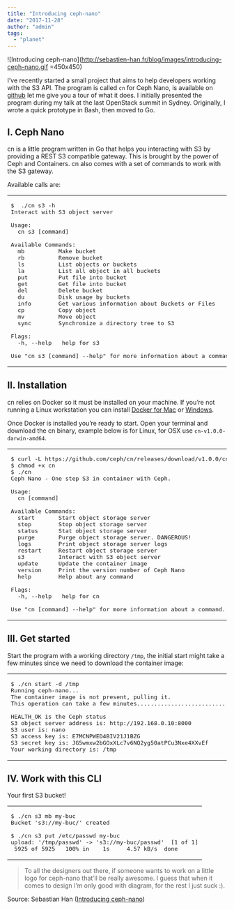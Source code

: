 ```yaml
---
title: "Introducing ceph-nano"
date: "2017-11-28"
author: "admin"
tags: 
  - "planet"
---
```


![Introducing ceph-nano](http://sebastien-han.fr/blog/images/introducing-ceph-nano.gif =450x450)

I’ve recently started a small project that aims to help developers working with the S3 API. The program is called `cn` for Ceph Nano, is available on [github](https://github.com/ceph/cn) let me give you a tour of what it does. I initially presented the program during my talk at the last OpenStack summit in Sydney. Originally, I wrote a quick prototype in Bash, then moved to Go.

## [](#I-Ceph-Nano "I. Ceph Nano")I. Ceph Nano

cn is a little program written in Go that helps you interacting with S3 by providing a REST S3 compatible gateway. This is brought by the power of Ceph and Containers. cn also comes with a set of commands to work with the S3 gateway.

Available calls are:

<table><tbody><tr><td class="code"><pre><span class="line">$  ./cn s3 -h</span><br><span class="line">Interact with S3 object server</span><br><span class="line"></span><br><span class="line">Usage:</span><br><span class="line">  cn s3 [<span class="built_in">command</span>]</span><br><span class="line"></span><br><span class="line">Available Commands:</span><br><span class="line">  mb          Make bucket</span><br><span class="line">  rb          Remove bucket</span><br><span class="line">  ls          List objects or buckets</span><br><span class="line">  la          List all object <span class="keyword">in</span> all buckets</span><br><span class="line">  put         Put file into bucket</span><br><span class="line">  get         Get file into bucket</span><br><span class="line">  del         Delete bucket</span><br><span class="line">  du          Disk usage by buckets</span><br><span class="line">  info        Get various information about Buckets or Files</span><br><span class="line">  cp          Copy object</span><br><span class="line">  mv          Move object</span><br><span class="line">  sync        Synchronize a directory tree to S3</span><br><span class="line"></span><br><span class="line">Flags:</span><br><span class="line">  -h, --help   <span class="built_in">help</span> <span class="keyword">for</span> s3</span><br><span class="line"></span><br><span class="line">Use <span class="string">"cn s3 [command] --help"</span> <span class="keyword">for</span> more information about a command.</span><br></pre></td></tr></tbody></table>

## [](#II-Installation "II. Installation")II. Installation

cn relies on Docker so it must be installed on your machine. If you’re not running a Linux workstation you can install [Docker for Mac](https://docs.docker.com/docker-for-mac/) or [Windows](https://docs.docker.com/docker-for-windows/).

Once Docker is installed you’re ready to start. Open your terminal and download the cn binary, example below is for Linux, for OSX use `cn-v1.0.0-darwin-amd64`.

<table><tbody><tr><td class="code"><pre><span class="line">$ curl -L https://github.com/ceph/cn/releases/download/v1.0.0/cn-v1.0.0-linux-x86 -o cn</span><br><span class="line">$ chmod +x cn</span><br><span class="line">$ ./cn</span><br><span class="line">Ceph Nano - One step S3 in container with Ceph.</span><br><span class="line"></span><br><span class="line">Usage:</span><br><span class="line">  cn [command]</span><br><span class="line"></span><br><span class="line">Available Commands:</span><br><span class="line">  <span class="keyword">start</span>       <span class="keyword">Start</span> <span class="keyword">object</span> <span class="keyword">storage</span> <span class="keyword">server</span></span><br><span class="line">  <span class="keyword">stop</span>        <span class="keyword">Stop</span> <span class="keyword">object</span> <span class="keyword">storage</span> <span class="keyword">server</span></span><br><span class="line">  <span class="keyword">status</span>      Stat <span class="keyword">object</span> <span class="keyword">storage</span> <span class="keyword">server</span></span><br><span class="line">  <span class="keyword">purge</span>       <span class="keyword">Purge</span> <span class="keyword">object</span> <span class="keyword">storage</span> server. DANGEROUS!</span><br><span class="line">  <span class="keyword">logs</span>        Print <span class="keyword">object</span> <span class="keyword">storage</span> <span class="keyword">server</span> <span class="keyword">logs</span></span><br><span class="line">  restart     Restart <span class="keyword">object</span> <span class="keyword">storage</span> <span class="keyword">server</span></span><br><span class="line">  s3          Interact <span class="keyword">with</span> S3 <span class="keyword">object</span> <span class="keyword">server</span></span><br><span class="line">  <span class="keyword">update</span>      <span class="keyword">Update</span> the <span class="keyword">container</span> image</span><br><span class="line">  <span class="keyword">version</span>     Print the <span class="keyword">version</span> <span class="built_in">number</span> <span class="keyword">of</span> Ceph Nano</span><br><span class="line">  <span class="keyword">help</span>        <span class="keyword">Help</span> about <span class="keyword">any</span> command</span><br><span class="line"></span><br><span class="line">Flags:</span><br><span class="line">  -h, <span class="comment">--help   help for cn</span></span><br><span class="line"></span><br><span class="line"><span class="keyword">Use</span> <span class="string">"cn [command] --help"</span> <span class="keyword">for</span> more information about a command.</span><br></pre></td></tr></tbody></table>

## [](#III-Get-started "III. Get started")III. Get started

Start the program with a working directory `/tmp`, the initial start might take a few minutes since we need to download the container image:

<table><tbody><tr><td class="code"><pre><span class="line">$ ./<span class="literal">cn</span> start <span class="attr">-d</span> /tmp</span><br><span class="line">Running ceph<span class="attr">-nano</span><span class="attr">...</span></span><br><span class="line">The container image is <span class="keyword">not</span> present, pulling it.</span><br><span class="line">This operation can <span class="keyword">take</span> a few minutes<span class="attr">...</span><span class="attr">...</span><span class="attr">...</span><span class="attr">...</span><span class="attr">...</span><span class="attr">...</span><span class="attr">...</span><span class="attr">...</span><span class="attr">...</span><span class="attr">...</span><span class="attr">...</span><span class="attr">...</span><span class="attr">...</span><span class="attr">...</span><span class="attr">...</span><span class="attr">...</span><span class="attr">...</span><span class="attr">...</span><span class="attr">...</span><span class="attr">...</span><span class="attr">...</span><span class="attr">...</span><span class="attr">...</span><span class="attr">...</span><span class="attr">...</span><span class="attr">...</span><span class="attr">...</span><span class="attr">...</span><span class="attr">...</span><span class="attr">...</span><span class="attr">...</span><span class="attr">...</span><span class="attr">...</span><span class="attr">...</span><span class="attr">...</span><span class="attr">...</span><span class="attr">...</span><span class="attr">...</span><span class="attr">...</span><span class="attr">...</span><span class="attr">...</span><span class="attr">...</span><span class="attr">...</span><span class="attr">...</span><span class="attr">...</span><span class="attr">...</span><span class="attr">...</span><span class="attr">...</span><span class="attr">...</span><span class="attr">...</span><span class="attr">...</span><span class="attr">...</span><span class="attr">...</span><span class="attr">...</span><span class="attr">...</span><span class="attr">...</span><span class="attr">...</span><span class="attr">...</span><span class="attr">...</span><span class="attr">...</span><span class="attr">...</span><span class="attr">...</span><span class="attr">...</span><span class="attr">...</span><span class="attr">...</span><span class="attr">...</span><span class="attr">...</span><span class="attr">...</span><span class="attr">...</span><span class="attr">...</span><span class="attr">...</span><span class="attr">...</span><span class="attr">...</span><span class="attr">...</span><span class="attr">...</span><span class="attr">...</span><span class="attr">...</span><span class="attr">...</span><span class="attr">...</span><span class="attr">...</span><span class="attr">...</span><span class="attr">...</span><span class="attr">...</span><span class="attr">...</span><span class="attr">...</span><span class="attr">...</span><span class="attr">...</span><span class="attr">...</span><span class="attr">...</span><span class="attr">...</span><span class="attr">...</span><span class="attr">...</span><span class="attr">...</span><span class="attr">...</span><span class="attr">...</span><span class="attr">...</span><span class="attr">...</span><span class="attr">...</span><span class="attr">...</span><span class="attr">...</span><span class="attr">...</span><span class="attr">...</span><span class="attr">...</span><span class="attr">...</span><span class="attr">...</span><span class="attr">...</span><span class="attr">...</span><span class="attr">...</span><span class="attr">...</span><span class="attr">...</span><span class="attr">...</span><span class="attr">...</span><span class="attr">...</span><span class="attr">...</span><span class="attr">...</span><span class="attr">...</span><span class="attr">...</span><span class="attr">...</span><span class="attr">...</span><span class="attr">...</span><span class="attr">...</span><span class="attr">...</span><span class="attr">...</span><span class="attr">...</span><span class="attr">...</span><span class="attr">...</span><span class="attr">...</span><span class="attr">...</span><span class="attr">...</span><span class="attr">...</span><span class="attr">...</span><span class="attr">...</span><span class="attr">...</span><span class="attr">...</span><span class="attr">...</span><span class="attr">...</span><span class="attr">...</span><span class="attr">...</span><span class="attr">...</span><span class="attr">...</span><span class="attr">...</span><span class="attr">...</span><span class="attr">...</span><span class="attr">...</span><span class="attr">...</span><span class="attr">...</span><span class="attr">...</span><span class="attr">...</span><span class="attr">...</span><span class="attr">...</span><span class="attr">...</span><span class="attr">...</span><span class="attr">...</span><span class="attr">...</span><span class="attr">...</span><span class="attr">...</span><span class="attr">...</span><span class="attr">...</span><span class="attr">...</span><span class="attr">...</span><span class="attr">...</span><span class="attr">...</span><span class="attr">...</span><span class="attr">...</span><span class="attr">...</span><span class="attr">...</span><span class="attr">...</span><span class="attr">...</span><span class="attr">...</span><span class="attr">...</span><span class="attr">...</span><span class="attr">...</span><span class="attr">...</span><span class="attr">...</span><span class="attr">...</span><span class="attr">...</span><span class="attr">...</span><span class="attr">...</span><span class="attr">...</span><span class="attr">...</span><span class="attr">...</span><span class="attr">...</span><span class="attr">...</span>.</span><br><span class="line"></span><br><span class="line">HEALTH_OK is the Ceph status</span><br><span class="line">S3 object server address is: http:<span class="comment">//192.168.0.10:8000</span></span><br><span class="line">S3 user is: nano</span><br><span class="line">S3 access key is: E7MCNPWED4BIV21J1BZG</span><br><span class="line">S3 secret key is: JG5wmxw2bGOxXLc7v6NQ2yg50atPCu3Nxe4XXvEf</span><br><span class="line">Your working directory is: /tmp</span><br></pre></td></tr></tbody></table>

## [](#IV-Work-with-this-CLI "IV. Work with this CLI")IV. Work with this CLI

Your first S3 bucket!

<table><tbody><tr><td class="code"><pre><span class="line">$ ./<span class="meta">cn</span> <span class="built_in">s3</span> mb my-<span class="keyword">buc</span><br><span class="line"></span><span class="keyword">Bucket </span><span class="string">'s3://my-buc/'</span> created</span><br><span class="line"></span><br><span class="line">$ ./<span class="meta">cn</span> <span class="built_in">s3</span> put /etc/passwd my-<span class="keyword">buc</span><br><span class="line"></span><span class="symbol">upload</span>: <span class="string">'/tmp/passwd'</span> -&gt; <span class="string">'s3://my-buc/passwd'</span>  [<span class="number">1</span> of <span class="number">1</span>]</span><br><span class="line"> <span class="number">5925</span> of <span class="number">5925</span>   <span class="number">100</span>% in    <span class="number">1</span>s     <span class="number">4</span>.<span class="number">57</span> kB/s  done</span><br></pre></td></tr></tbody></table>

  

> To all the designers out there, if someone wants to work on a little logo for ceph-nano that’ll be really awesome. I guess that when it comes to design I’m only good with diagram, for the rest I just suck :).

Source: Sebastian Han ([Introducing ceph-nano](https://sebastien-han.fr/blog/2017/11/28/Introducing-ceph-nano/))
